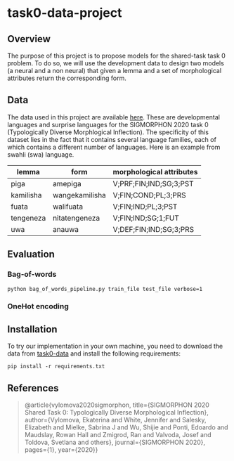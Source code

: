 # task0-data-project

## **Overview**
The purpose of this project is to propose models for the shared-task task 0 problem. To do so, we will use the development data to design two models (a neural and a non neural) that given a lemma and a set of morphological attributes return the corresponding form.

## **Data**
The data used in this project are available [here](https://github.com/sigmorphon2020/task0-data). These are developmental languages and surprise languages for the SIGMORPHON 2020 task 0 (Typologically Diverse Morphlogical Inflection). The specificity of this dataset lies in the fact that it contains several language families, each of which contains a different number of languages. Here is an example from swahli (swa) language.

| lemma | form | morphological attributes |
|-------|------|--------------------------|
| piga |	amepiga	| V;PRF;FIN;IND;SG;3;PST |
| kamilisha	| wangekamilisha |	V;FIN;COND;PL;3;PRS |
| fuata	| walifuata |	V;FIN;IND;PL;3;PST |
| tengeneza |	nitatengeneza |	V;FIN;IND;SG;1;FUT |
| uwa	| anauwa | V;DEF;FIN;IND;SG;3;PRS |

## **Evaluation**

### **Bag-of-words**
```
python bag_of_words_pipeline.py train_file test_file verbose=1
```
### **OneHot encoding**


## **Installation**
To try our implementation in your own machine, you need to download the data from [task0-data](https://github.com/sigmorphon2020/task0-data) and install the following requirements:
```
pip install -r requirements.txt
```

## **References**

>@article{vylomova2020sigmorphon, title={SIGMORPHON 2020 Shared Task 0: Typologically Diverse Morphological Inflection}, author={Vylomova, Ekaterina and White, Jennifer and Salesky, Elizabeth and Mielke, Sabrina J and Wu, Shijie and Ponti, Edoardo and Maudslay, Rowan Hall and Zmigrod, Ran and Valvoda, Josef and Toldova, Svetlana and others}, journal={SIGMORPHON 2020}, pages={1}, year={2020}}

